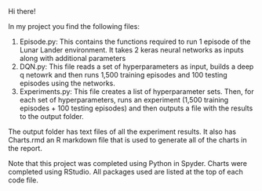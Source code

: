 Hi there! 

In my project you find the following files:
1) Episode.py: This contains the functions required to run 1 episode of the Lunar Lander environment. It takes 2 keras neural networks as inputs along with additional parameters
2) DQN.py: This file reads a set of hyperparameters as input, builds a deep q netowrk and then runs 1,500 training episodes and 100 testing episodes using the networks.
3) Experiments.py: This file creates a list of hyperparameter sets. Then, for each set of hyperparameters, runs an experiment (1,500 training episodes + 100 testing episodes) and then outputs a file with the results to the output folder.

The output folder has text files of all the experiment results. It also has Charts.rmd an R markdown file that is used to generate all of the charts in the report.

Note that this project was completed using Python in Spyder. Charts were completed using RStudio. All packages used are listed at the top of each code file.
